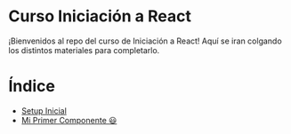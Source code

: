 
# Curso Iniciación a React

¡Bienvenidos al repo del curso de Iniciación a React! Aquí se iran colgando los distintos materiales para completarlo.

# Índice

- [Setup Inicial](docs/setup.m)
- [Mi Primer Componente 😃](docs/mi-primer-componente.md)
